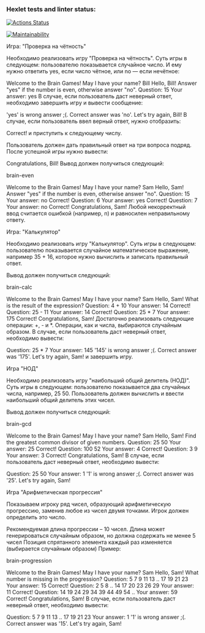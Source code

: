 ### Hexlet tests and linter status:
[![Actions Status](https://github.com/AnastasiyaKoltsova/js-starter-project-44/workflows/hexlet-check/badge.svg)](https://github.com/AnastasiyaKoltsova/js-starter-project-44/actions)

[![Maintainability](https://api.codeclimate.com/v1/badges/0a15b8f690f7d4234842/maintainability)](https://codeclimate.com/github/AnastasiyaKoltsova/js-starter-project-44/maintainability)

Игра: "Проверка на чётность"

Необходимо реализовать игру "Проверка на чётность". Суть игры в следующем: пользователю показывается случайное число. И ему нужно ответить yes, если число чётное, или no — если нечётное:

Welcome to the Brain Games!
May I have your name? Bill
Hello, Bill!
Answer "yes" if the number is even, otherwise answer "no".
Question: 15
Your answer: yes
В случае, если пользователь даст неверный ответ, необходимо завершить игру и вывести сообщение:

'yes' is wrong answer ;(. Correct answer was 'no'.
Let's try again, Bill!
В случае, если пользователь ввел верный ответ, нужно отобразить:

Correct!
и приступить к следующему числу.

Пользователь должен дать правильный ответ на три вопроса подряд. После успешной игры нужно вывести:

Congratulations, Bill!
Вывод должен получиться следующий:

brain-even

Welcome to the Brain Games!
May I have your name? Sam
Hello, Sam!
Answer "yes" if the number is even, otherwise answer "no".
Question: 15
Your answer: no
Correct!
Question: 6
Your answer: yes
Correct!
Question: 7
Your answer: no
Correct!
Congratulations, Sam!
Любой некорректный ввод считается ошибкой (например, n) и равносилен неправильному ответу.

Игра: "Калькулятор"

Необходимо реализовать игру "Калькулятор". Суть игры в следующем: пользователю показывается случайное математическое выражение, например 35 + 16, которое нужно вычислить и записать правильный ответ.

Вывод должен получиться следующий:

brain-calc

Welcome to the Brain Games!
May I have your name? Sam
Hello, Sam!
What is the result of the expression?
Question: 4 + 10
Your answer: 14
Correct!
Question: 25 - 11
Your answer: 14
Correct!
Question: 25 * 7
Your answer: 175
Correct!
Congratulations, Sam!
Достаточно реализовать следующие операции: +, - и *.
Операции, как и числа, выбираются случайным образом.
В случае, если пользователь даст неверный ответ, необходимо вывести:

Question: 25 * 7
Your answer: 145
'145' is wrong answer ;(. Correct answer was '175'.
Let's try again, Sam!
и завершить игру.

Игра "НОД"

Необходимо реализовать игру "наибольший общий делитель (НОД)". Суть игры в следующем: пользователю показывается два случайных числа, например, 25 50. Пользователь должен вычислить и ввести наибольший общий делитель этих чисел.

Вывод должен получиться следующий:

brain-gcd

Welcome to the Brain Games!
May I have your name? Sam
Hello, Sam!
Find the greatest common divisor of given numbers.
Question: 25 50
Your answer: 25
Correct!
Question: 100 52
Your answer: 4
Correct!
Question: 3 9
Your answer: 3
Correct!
Congratulations, Sam!
В случае, если пользователь даст неверный ответ, необходимо вывести:

Question: 25 50
Your answer: 1
'1' is wrong answer ;(. Correct answer was '25'.
Let's try again, Sam!

Игра "Арифметическая прогрессия"

Показываем игроку ряд чисел, образующий арифметическую прогрессию, заменив любое из чисел двумя точками. Игрок должен определить это число.

Рекомендуемая длина прогрессии – 10 чисел. Длина может генерироваться случайным образом, но должна содержать не менее 5 чисел
Позиция спрятанного элемента каждый раз изменяется (выбирается случайным образом)
Пример:

brain-progression

Welcome to the Brain Games!
May I have your name? Sam
Hello, Sam!
What number is missing in the progression?
Question: 5 7 9 11 13 .. 17 19 21 23
Your answer: 15
Correct!
Question: 2 5 8 .. 14 17 20 23 26 29
Your answer: 11
Correct!
Question: 14 19 24 29 34 39 44 49 54 ..
Your answer: 59
Correct!
Congratulations, Sam!
В случае, если пользователь даст неверный ответ, необходимо вывести:

Question: 5 7 9 11 13 .. 17 19 21 23
Your answer: 1
'1' is wrong answer ;(. Correct answer was '15'.
Let's try again, Sam!